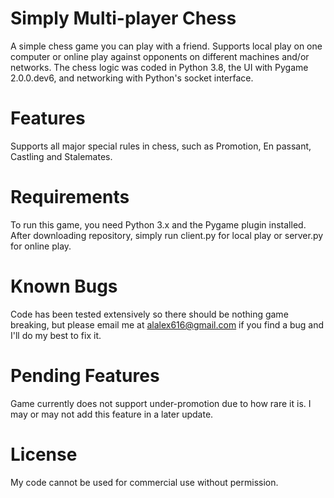 # Simply Multi-player Chess
A simple chess game you can play with a friend. Supports local play on one
computer or online play against opponents on different machines and/or
networks. The chess logic was coded in Python 3.8, the UI with Pygame 
2.0.0.dev6, and networking with Python's socket interface.

# Features
Supports all major special rules in chess, such as Promotion, En passant, 
Castling and Stalemates.

# Requirements
To run this game, you need Python 3.x and the Pygame plugin installed.
After downloading repository, simply run client.py for local play or server.py
for online play.

# Known Bugs
Code has been tested extensively so there should be nothing game breaking, but
please email me at alalex616@gmail.com if you find a bug and I'll do my best to
fix it.

# Pending Features
Game currently does not support under-promotion due to how rare it is. I may or
may not add this feature in a later update.

# License
My code cannot be used for commercial use without permission.
